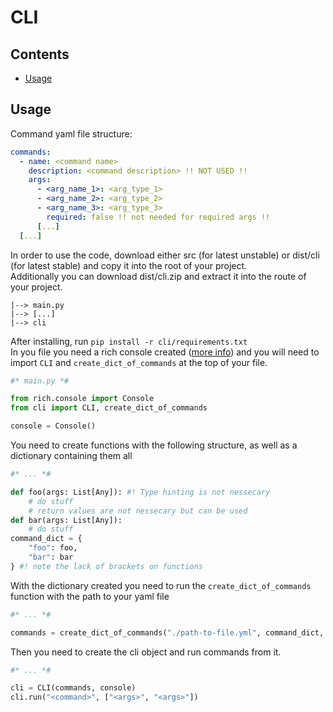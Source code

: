 # CLI
## Contents
- [Usage](#usage)
## Usage
Command yaml file structure:
```yaml
commands:
  - name: <command name>
    description: <command description> !! NOT USED !!
    args:
      - <arg_name_1>: <arg_type_1>
      - <arg_name_2>: <arg_type_2>
      - <arg_name_3>: <arg_type_3>
        required: false !! not needed for required args !!
      [...]
  [...]
```
In order to use the code, download either src (for latest unstable) or dist/cli (for latest stable) and copy it into the root of your project.  
Additionally you can download dist/cli.zip and extract it into the route of your project.
```
|--> main.py
|--> [...]
|--> cli
```
After installing, run `pip install -r cli/requirements.txt`  
In you file you need a rich console created ([more info](https://rich.readthedocs.io/en/stable/reference/console.html)) and you will need to import `CLI` and `create_dict_of_commands` at the top of your file.
```python
#* main.py *#

from rich.console import Console
from cli import CLI, create_dict_of_commands

console = Console()
```
You need to create functions with the following structure, as well as a dictionary containing them all
```python
#* ... *#

def foo(args: List[Any]): #! Type hinting is not nessecary
    # do stuff
    # return values are not nessecary but can be used
def bar(args: List[Any]):
    # do stuff
command_dict = {
    "foo": foo,
    "bar": bar
} #! note the lack of brackets on functions
```
With the dictionary created you need to run the `create_dict_of_commands` function with the path to your yaml file
```python
#* ... *#

commands = create_dict_of_commands("./path-to-file.yml", command_dict, console)
```
Then you need to create the cli object and run commands from it.
```python
#* ... *#

cli = CLI(commands, console)
cli.run("<command>", ["<args>", "<args>"])
```
